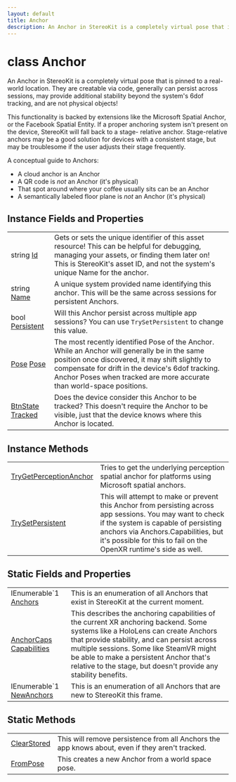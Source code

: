 ```yaml
---
layout: default
title: Anchor
description: An Anchor in StereoKit is a completely virtual pose that is pinned to a real-world location. They are creatable via code, generally can persist across sessions, may provide additional stability beyond the system's 6dof tracking, and are not physical objects!  This functionality is backed by extensions like the Microsoft Spatial Anchor, or the Facebook Spatial Entity. If a proper anchoring system isn't present on the device, StereoKit will fall back to a stage- relative anchor. Stage-relative anchors may be a good solution for devices with a consistent stage, but may be troublesome if the user adjusts their stage frequently.  A conceptual guide to Anchors. - A cloud anchor is an Anchor - A QR code is _not_ an Anchor (it's physical) - That spot around where your coffee usually sits can be an Anchor - A semantically labeled floor plane is _not_ an Anchor (it's physical)
---
```

# class Anchor

An Anchor in StereoKit is a completely virtual pose that is
pinned to a real-world location. They are creatable via code, generally
can persist across sessions, may provide additional stability beyond
the system's 6dof tracking, and are not physical objects!

This functionality is backed by extensions like the Microsoft Spatial
Anchor, or the Facebook Spatial Entity. If a proper anchoring system
isn't present on the device, StereoKit will fall back to a stage-
relative anchor. Stage-relative anchors may be a good solution for
devices with a consistent stage, but may be troublesome if the user
adjusts their stage frequently.

A conceptual guide to Anchors:
- A cloud anchor is an Anchor
- A QR code is _not_ an Anchor (it's physical)
- That spot around where your coffee usually sits can be an Anchor
- A semantically labeled floor plane is _not_ an Anchor (it's physical)

## Instance Fields and Properties

|  |  |
|--|--|
|string [Id]({{site.url}}/Pages/StereoKit/Anchor/Id.html)|Gets or sets the unique identifier of this asset resource! This can be helpful for debugging, managing your assets, or finding them later on! This is StereoKit's asset ID, and not the system's unique Name for the anchor.|
|string [Name]({{site.url}}/Pages/StereoKit/Anchor/Name.html)|A unique system provided name identifying this anchor. This will be the same across sessions for persistent Anchors.|
|bool [Persistent]({{site.url}}/Pages/StereoKit/Anchor/Persistent.html)|Will this Anchor persist across multiple app sessions? You can use `TrySetPersistent` to change this value.|
|[Pose]({{site.url}}/Pages/StereoKit/Pose.html) [Pose]({{site.url}}/Pages/StereoKit/Anchor/Pose.html)|The most recently identified Pose of the Anchor. While an Anchor will generally be in the same position once discovered, it may shift slightly to compensate for drift in the device's 6dof tracking. Anchor Poses when tracked are more accurate than world-space positions.|
|[BtnState]({{site.url}}/Pages/StereoKit/BtnState.html) [Tracked]({{site.url}}/Pages/StereoKit/Anchor/Tracked.html)|Does the device consider this Anchor to be tracked? This doesn't require the Anchor to be visible, just that the device knows where this Anchor is located.|

## Instance Methods

|  |  |
|--|--|
|[TryGetPerceptionAnchor]({{site.url}}/Pages/StereoKit/Anchor/TryGetPerceptionAnchor.html)|Tries to get the underlying perception spatial anchor for platforms using Microsoft spatial anchors.|
|[TrySetPersistent]({{site.url}}/Pages/StereoKit/Anchor/TrySetPersistent.html)|This will attempt to make or prevent this Anchor from persisting across app sessions. You may want to check if the system is capable of persisting anchors via Anchors.Capabilities, but it's possible for this to fail on the OpenXR runtime's side as well.|

## Static Fields and Properties

|  |  |
|--|--|
|IEnumerable`1 [Anchors]({{site.url}}/Pages/StereoKit/Anchor/Anchors.html)|This is an enumeration of all Anchors that exist in StereoKit at the current moment.|
|[AnchorCaps]({{site.url}}/Pages/StereoKit/AnchorCaps.html) [Capabilities]({{site.url}}/Pages/StereoKit/Anchor/Capabilities.html)|This describes the anchoring capabilities of the current XR anchoring backend. Some systems like a HoloLens can create Anchors that provide stability, and can persist across multiple sessions. Some like SteamVR might be able to make a persistent Anchor that's relative to the stage, but doesn't provide any stability benefits.|
|IEnumerable`1 [NewAnchors]({{site.url}}/Pages/StereoKit/Anchor/NewAnchors.html)|This is an enumeration of all Anchors that are new to StereoKit this frame.|

## Static Methods

|  |  |
|--|--|
|[ClearStored]({{site.url}}/Pages/StereoKit/Anchor/ClearStored.html)|This will remove persistence from all Anchors the app knows about, even if they aren't tracked.|
|[FromPose]({{site.url}}/Pages/StereoKit/Anchor/FromPose.html)|This creates a new Anchor from a world space pose.|
